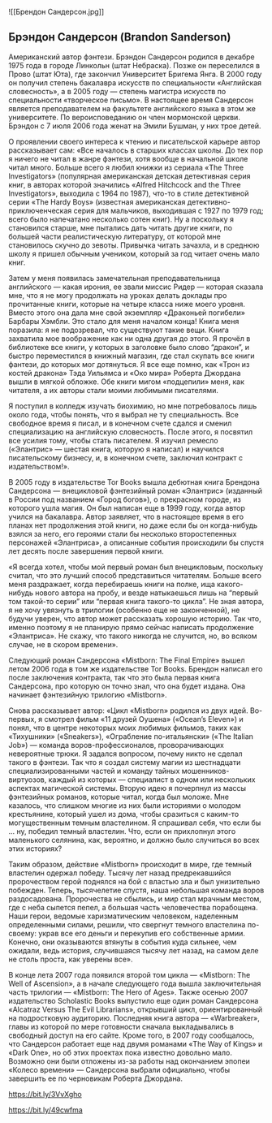 ![[Брендон Сандерсон.jpg]]

## Брэндон Сандерсон (Brandon Sanderson)

Американский автор фэнтези. Брэндон Сандерсон родился в декабре 1975 года в городе Линкольн (штат Небраска). Позже он переселился в Прово (штат Юта), где закончил Университет Бригема Янга. В 2000 году он получил степень бакалавра искусств по специальности «Английская словесность», а в 2005 году — степень магистра искусств по специальности «творческое письмо». В настоящее время Сандерсон является преподавателем на факультете английского языка в этом же университете. По вероисповеданию он член мормонской церкви. Брэндон с 7 июля 2006 года женат на Эмили Бушман, у них трое детей.

О проявлении своего интереса к чтению и писательской карьере автор рассказывает сам: «Все началось в старших классах школы. До тех пор я ничего не читал в жанре фэнтези, хотя вообще в начальной школе читал много. Больше всего я любил книжки из сериала «The Three Investigators» (популярная американская детская детективная серия книг, в авторах которой значились «Alfred Hitchcock and the Three Investigators», выходила с 1964 по 1987), что-то в стиле детективной серии «The Hardy Boys» (известная американская детективно-приключенческая серия для мальчиков, выходившая с 1927 по 1979 год; всего было напечатано несколько сотен книг). Ну а поскольку я становился старше, мне пытались дать читать другие книги, по большей части реалистическую литературу, от которой мне становилось скучно до зевоты. Привычка читать зачахла, и в среднюю школу я пришел обычным учеником, который за год читает очень мало книг.

Затем у меня появилась замечательная преподавательница английского — какая ирония, ее звали миссис Ридер — которая сказала мне, что я не могу продолжать на уроках делать доклады про прочитанные книги, которые на четыре класса ниже моего уровня. Вместо этого она дала мне свой экземпляр «Драконьей погибели» Барбары Хэмбли. Это стало для меня началом конца! Книга меня поразила: я не подозревал, что существуют такие вещи. Книга захватила мое воображение как ни одна другая до этого. Я прочёл в библиотеке все книги, у которых в заголовке было слово “дракон”, и быстро переместился в книжный магазин, где стал скупать все книги фантези, до которых мог дотянуться. Я все еще помню, как «Трон из костей дракона» Тэда Уильямса и «Око мира» Роберта Джордана вышли в мягкой обложке. Обе книги мигом «подцепили» меня, как читателя, а их авторы стали моими любимыми писателями.

Я поступил в колледж изучать биохимию, но мне потребовалось лишь около года, чтобы понять, что я выбрал не ту специальность. Все свободное время я писал, и в конечном счете сдался и сменил специализацию на английскую словесность. После этого, я посвятил все усилия тому, чтобы стать писателем. Я изучил ремесло («Элантрис» — шестая книга, которую я написал) и научился писательскому бизнесу, и, в конечном счете, заключил контракт с издательством!».

В 2005 году в издательстве Tor Books вышла дебютная книга Брендона Сандерсона — внецикловой фэнтезийный роман «Элантрис» (изданный в России под названием «Город богов»), о прекрасном городе, из которого ушла магия. Он был написан еще в 1999 году, когда автор учился на бакалавра. Автор заявляет, что в настоящее время в его планах нет продолжения этой книги, но даже если бы он когда-нибудь взялся за него, его героями стали бы несколько второстепенных персонажей «Элантриса», а описанные события происходили бы спустя лет десять после завершения первой книги.

«Я всегда хотел, чтобы мой первый роман был внецикловым, поскольку считал, что это лучший способ представиться читателям. Больше всего меня раздражает, когда перебираешь книги на полке, ища какого-нибудь нового автора на пробу, и везде натыкаешься лишь на “первый том такой-то серии” или “первая книга такого-то цикла”. Не зная автора, я не хочу увязнуть в трилогии (особенно еще не законченной), не будучи уверен, что автор может рассказать хорошую историю. Так что, именно поэтому я не планирую прямо сейчас написать продолжение «Элантриса». Не скажу, что такого никогда не случится, но, во всяком случае, не в скором времени».

Следующий роман Сандерсона «Mistborn: The Final Empire» вышел летом 2006 года в том же издательстве Tor Books. Брендон написал его после заключения контракта, так что это была первая книга Сандерсона, про которую он точно знал, что она будет издана. Она начинает фэнтезийную трилогию «Mistborn».

Снова рассказывает автор: «Цикл «Mistborn» родился из двух идей. Во-первых, я смотрел фильм «11 друзей Оушена» («Ocean’s Eleven») и понял, что в центре некоторых моих любимых фильмов, таких как «Тихушники» («Sneakers»), «Ограбление по-итальянски» («The Italian Job») — команда воров-профессионалов, проворачивающих невероятные трюки. Я задался вопросом, почему никто не сделал такого в фэнтези. Так что я создал систему магии из шестнадцати специализированными частей и команду тайных мошенников-виртуозов, каждый из которых — специалист в одном или нескольких аспектах магической системы. Вторую идею я почерпнул из массы фэнтезийных романов, которые читал, когда был моложе. Мне казалось, что слишком многие из них были историями о молодом крестьянине, который ушел из дома, чтобы сразиться с каким-то могущественным темным властелином. Я спрашивал себя, что если бы ... ну, победил темный властелин. Что, если он прихлопнул этого маленького селянина, как, вероятно, и должно было случиться во всех этих историях?

Таким образом, действие «Mistborn» происходит в мире, где темный властелин одержал победу. Тысячу лет назад предрекавшийся пророчеством герой поднялся на бой с властью зла и был унизительно побежден. Теперь, тысячелетие спустя, наша небольшая команда воров раздосадована. Пророчества не сбылись, и мир стал мрачным местом, где с неба сыпется пепел, а большая часть человечества порабощена. Наши герои, ведомые харизматическим человеком, наделенным определенными силами, решили, что свергнут темного властелина по-своему: украв все его деньги и перекупив его собственные армии. Конечно, они оказываются втянуты в события куда сильнее, чем ожидали, ведь история, случившаяся тысячу лет назад, на самом деле не столь проста, как уверены все».

В конце лета 2007 года появился второй том цикла — «Mistborn: The Well of Ascension», а в начале следующего года вышла заключительная часть трилогии — «Mistborn: The Hero of Ages». Также осенью 2007 издательство Scholastic Books выпустило еще один роман Сандерсона «Alcatraz Versus The Evil Librarians», открывший цикл, ориентированный на подростковую аудиторию. Последняя книга автора — «Warbreaker», главы из которой по мере готовности сначала выкладывались в свободный доступ на его сайте. Кроме того, в 2007 году сообщалось, что Сандерсон работает еще над двумя романами «The Way of Kings» и «Dark One», но об этих проектах пока известно довольно мало. Возможно они были отложены из-за работы над окончанием эпопеи «Колесо времени» — Сандерсона выбрали официально, чтобы завершить ее по черновикам Роберта Джордана.

https://bit.ly/3VvXgho

https://bit.ly/49cwfma